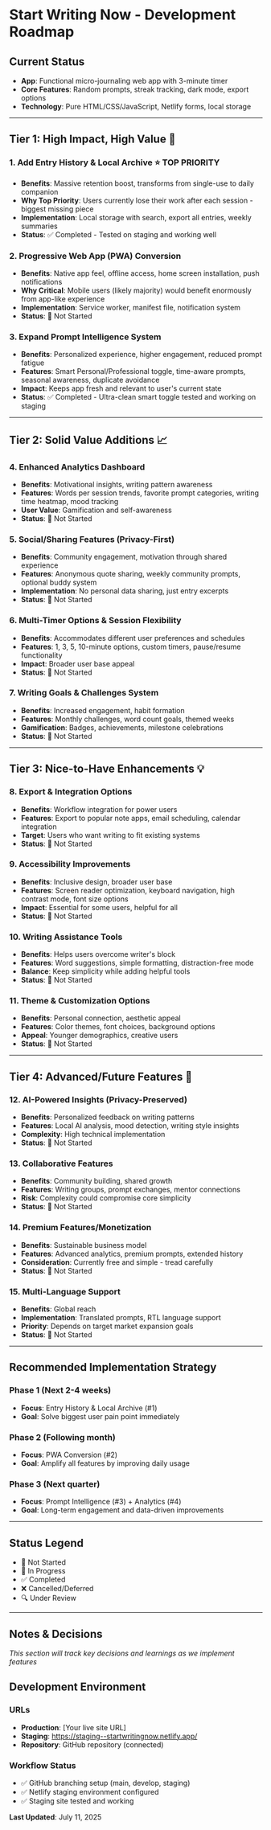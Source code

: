 # Start Writing Now - Development Roadmap

## Current Status
- **App**: Functional micro-journaling web app with 3-minute timer
- **Core Features**: Random prompts, streak tracking, dark mode, export options
- **Technology**: Pure HTML/CSS/JavaScript, Netlify forms, local storage

---

## **Tier 1: High Impact, High Value** 🌟

### 1. **Add Entry History & Local Archive** ⭐ TOP PRIORITY
- **Benefits**: Massive retention boost, transforms from single-use to daily companion
- **Why Top Priority**: Users currently lose their work after each session - biggest missing piece
- **Implementation**: Local storage with search, export all entries, weekly summaries
- **Status**: ✅ Completed - Tested on staging and working well

### 2. **Progressive Web App (PWA) Conversion**
- **Benefits**: Native app feel, offline access, home screen installation, push notifications
- **Why Critical**: Mobile users (likely majority) would benefit enormously from app-like experience
- **Implementation**: Service worker, manifest file, notification system
- **Status**: 🔄 Not Started

### 3. **Expand Prompt Intelligence System**
- **Benefits**: Personalized experience, higher engagement, reduced prompt fatigue
- **Features**: Smart Personal/Professional toggle, time-aware prompts, seasonal awareness, duplicate avoidance
- **Impact**: Keeps app fresh and relevant to user's current state
- **Status**: ✅ Completed - Ultra-clean smart toggle tested and working on staging

---

## **Tier 2: Solid Value Additions** 📈

### 4. **Enhanced Analytics Dashboard**
- **Benefits**: Motivational insights, writing pattern awareness
- **Features**: Words per session trends, favorite prompt categories, writing time heatmap, mood tracking
- **User Value**: Gamification and self-awareness
- **Status**: 🔄 Not Started

### 5. **Social/Sharing Features (Privacy-First)**
- **Benefits**: Community engagement, motivation through shared experience
- **Features**: Anonymous quote sharing, weekly community prompts, optional buddy system
- **Implementation**: No personal data sharing, just entry excerpts
- **Status**: 🔄 Not Started

### 6. **Multi-Timer Options & Session Flexibility**
- **Benefits**: Accommodates different user preferences and schedules
- **Features**: 1, 3, 5, 10-minute options, custom timers, pause/resume functionality
- **Impact**: Broader user base appeal
- **Status**: 🔄 Not Started

### 7. **Writing Goals & Challenges System**
- **Benefits**: Increased engagement, habit formation
- **Features**: Monthly challenges, word count goals, themed weeks
- **Gamification**: Badges, achievements, milestone celebrations
- **Status**: 🔄 Not Started

---

## **Tier 3: Nice-to-Have Enhancements** 💡

### 8. **Export & Integration Options**
- **Benefits**: Workflow integration for power users
- **Features**: Export to popular note apps, email scheduling, calendar integration
- **Target**: Users who want writing to fit existing systems
- **Status**: 🔄 Not Started

### 9. **Accessibility Improvements**
- **Benefits**: Inclusive design, broader user base
- **Features**: Screen reader optimization, keyboard navigation, high contrast mode, font size options
- **Impact**: Essential for some users, helpful for all
- **Status**: 🔄 Not Started

### 10. **Writing Assistance Tools**
- **Benefits**: Helps users overcome writer's block
- **Features**: Word suggestions, simple formatting, distraction-free mode
- **Balance**: Keep simplicity while adding helpful tools
- **Status**: 🔄 Not Started

### 11. **Theme & Customization Options**
- **Benefits**: Personal connection, aesthetic appeal
- **Features**: Color themes, font choices, background options
- **Appeal**: Younger demographics, creative users
- **Status**: 🔄 Not Started

---

## **Tier 4: Advanced/Future Features** 🚀

### 12. **AI-Powered Insights (Privacy-Preserved)**
- **Benefits**: Personalized feedback on writing patterns
- **Features**: Local AI analysis, mood detection, writing style insights
- **Complexity**: High technical implementation
- **Status**: 🔄 Not Started

### 13. **Collaborative Features**
- **Benefits**: Community building, shared growth
- **Features**: Writing groups, prompt exchanges, mentor connections
- **Risk**: Complexity could compromise core simplicity
- **Status**: 🔄 Not Started

### 14. **Premium Features/Monetization**
- **Benefits**: Sustainable business model
- **Features**: Advanced analytics, premium prompts, extended history
- **Consideration**: Currently free and simple - tread carefully
- **Status**: 🔄 Not Started

### 15. **Multi-Language Support**
- **Benefits**: Global reach
- **Implementation**: Translated prompts, RTL language support
- **Priority**: Depends on target market expansion goals
- **Status**: 🔄 Not Started

---

## **Recommended Implementation Strategy**

### **Phase 1** (Next 2-4 weeks)
- **Focus**: Entry History & Local Archive (#1)
- **Goal**: Solve biggest user pain point immediately

### **Phase 2** (Following month)
- **Focus**: PWA Conversion (#2)
- **Goal**: Amplify all features by improving daily usage

### **Phase 3** (Next quarter)
- **Focus**: Prompt Intelligence (#3) + Analytics (#4)
- **Goal**: Long-term engagement and data-driven improvements

---

## **Status Legend**
- 🔄 Not Started
- 🚧 In Progress
- ✅ Completed
- ❌ Cancelled/Deferred
- 🔍 Under Review

---

## **Notes & Decisions**
*This section will track key decisions and learnings as we implement features*

## **Development Environment**

### **URLs**
- **Production**: [Your live site URL]
- **Staging**: https://staging--startwritingnow.netlify.app/
- **Repository**: GitHub repository (connected)

### **Workflow Status**
- ✅ GitHub branching setup (main, develop, staging)
- ✅ Netlify staging environment configured
- ✅ Staging site tested and working

**Last Updated**: July 11, 2025